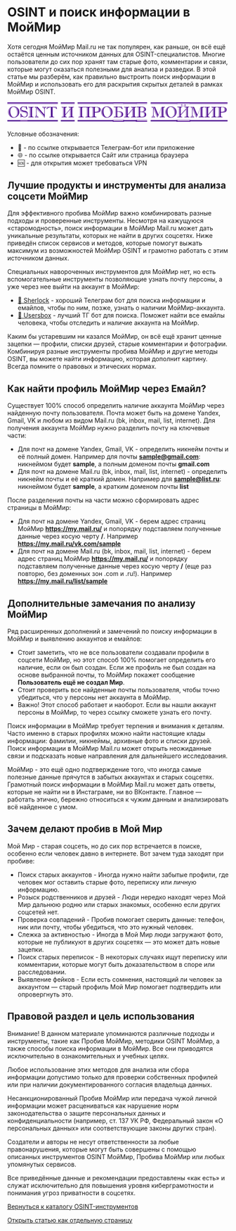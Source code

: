 # OSINT и поиск информации в МойМир
Хотя сегодня МойМир Mail.ru не так популярен, как раньше, он всё ещё остаётся ценным источником данных для OSINT-специалистов. Многие пользователи до сих пор хранят там старые фото, комментарии и связи, которые могут оказаться полезными для анализа и разведки. В этой статье мы разберём, как правильно выстроить поиск информации в МойМир и использовать его для раскрытия скрытых деталей в рамках МойМир OSINT.

![OSINT и пробив МойМир](OSINT%20и%20пробив%20МойМир.jpg)

Условные обозначения:
* 📲 - по ссылке открывается Телеграм-бот или приложение
* 🌐 - по ссылке открывается Сайт или страница браузера
* 🆘 - для открытия может требоваться VPN

## Лучшие продукты и инструменты для анализа соцсети МойМир
Для эффективного пробива МойМир важно комбинировать разные подходы и проверенные инструменты. Несмотря на кажущуюся «старомодность», поиск информации в МойМир Mail.ru может дать уникальные результаты, которых не найти в других соцсетях. Ниже приведён список сервисов и методов, которые помогут выжать максимум из возможностей МойМир OSINT и грамотно работать с этим источником данных.

Специальных навороченных инструментов для МойМир нет, но есть вспомогательные инструменты позволяющие узнать почту персоны, а уже через нее выйти на аккаунт в МойМир:

* [📲 Sherlock](https://t.me/pojssk666bot_bot?start=_ref_9pyalm_JJwlz5) - хороший Телеграм бот для поиска информации и емайлов, чтобы по ним, позже, узнать о наличии МойМир-аккаунта.
* [📲 Usersbox](https://t.me/leak_checker01_bot?start=NDA2ODQwMTU5) - лучший ТГ бот для поиска. Поможет найти все емайлы человека, чтобы отследить и наличие аккаунта на МойМир.

Каким бы устаревшим ни казался МойМир, он всё ещё хранит ценные зацепки — профили, списки друзей, старые комментарии и фотографии. Комбинируя разные инструменты пробива МойМир и другие методы OSINT, вы можете найти информацию, которая дополнит картину. Всегда помните о правовых и этических нормах.

## Как найти профиль МойМир через Емайл?
Существует 100% способ определить наличие аккаунта МойМир через найденную почту пользователя. Почта может быть на домене Yandex, Gmail, VK и любом из видом Mail.ru (bk, inbox, mail, list, internet).
Для получения аккаунта МойМир нужно разделить почту на ключевые части:
* Для почт на домене Yandex, Gmail, VK - определить никнейм почты и её полный домен. Например для почты **sample@gmail.com**: никнеймом будет **sample**, а полным доменом почты **gmail.com**
* Для почт на домене Mail.ru (bk, inbox, mail, list, internet) - определить никнейм почты и её краткий домен. Например для **sample@list.ru**: никнеймом будет **sample**, а кратким доменом почты **list**

После разделения почты на части можно сформировать адрес страницы в МойМир:
* Для почт на домене Yandex, Gmail, VK - берем адрес страниц МойМир **https://my.mail.ru/** и попорядку подставляем полученные данные через косую черту **/**. Например **https://my.mail.ru/vk.com/sample**
* Для почт на домене Mail.ru (bk, inbox, mail, list, internet) - берем адрес страниц МойМир **https://my.mail.ru/** и попорядку подставляем полученные данные через косую черту **/** (еще раз повторю, без доменных зон .com и .ru!). Например **https://my.mail.ru/list/sample**

## Дополнительные замечания по анализу МойМир
Ряд расширенных дополнений и замечений по поиску информации в МойМир и выявлению аккаунтов и емайлов:

* Стоит заметить, что не все пользователи создавали профили в соцсети МойМир, но этот способ 100% помогает определить его наличие, если он был создан. Если же профиль не был создан на основе выбранной почты, то МойМир покажет сообщение **Пользователь ещё не создал Мир**.
* Стоит проверить все найденные почты пользователя, чтобы точно убедиться, что у персоны нет аккаунта в МойМир.
* Важно! Этот способ работает и наоборот. Если вы нашли аккаунт персоны в МойМир, то через ссылку сможете узнать его почту.

Поиск информации в МойМир требует терпения и внимания к деталям. Часто именно в старых профилях можно найти настоящие клады информации: фамилии, никнеймы, архивные фото и списки друзей. Поиск информации в МойМир Mail.ru может открыть неожиданные связи и подсказать новые направления для дальнейшего исследования.

МойМир - это ещё одно подтверждение того, что иногда самые полезные данные прячутся в забытых аккаунтах и старых соцсетях. Грамотный поиск информации в МойМир Mail.ru может дать ответы, которые не найти ни в Инстаграме, ни во ВКонтакте. Главное — работать этично, бережно относиться к чужим данным и анализировать всё найденное с умом.

## Зачем делают пробив в Мой Мир
Мой Мир - старая соцсеть, но до сих пор встречается в поиске, особенно если человек давно в интернете. Вот зачем туда заходят при пробиве:
* Поиск старых аккаунтов - Иногда нужно найти забытые профили, где человек мог оставить старые фото, переписку или личную информацию.
* Розыск родственников и друзей - Люди нередко находят через Мой Мир дальнюю родню или старых знакомых, особенно если других соцсетей нет.
* Проверка совпадений - Пробив помогает сверить данные: телефон, ник или почту, чтобы убедиться, что это нужный человек.
* Слежка за активностью - Иногда в Мой Мир люди загружают фото, которые не публикуют в других соцсетях — это может дать новые зацепки.
* Поиск старых переписок - В некоторых случаях ищут переписку или комментарии, которые могут быть доказательством в споре или расследовании.
* Выявление фейков - Если есть сомнения, настоящий ли человек за аккаунтом — старый профиль Мой Мир помогает подтвердить или опровергнуть это.

## Правовой раздел и цель использования
Внимание! В данном материале упоминаются различные подходы и инструменты, такие как Пробив МойМир, методики OSINT МойМир, а также способы поиска информации в МойМир. Все они приводятся исключительно в ознакомительных и учебных целях.

Любое использование этих методов для анализа или сбора информации допустимо только для проверки собственных профилей или при наличии документированного согласия владельца данных.

Несанкционированный Пробив МойМир или передача чужой личной информации может расцениваться как нарушение норм законодательства о защите персональных данных и конфиденциальности (например, ст. 137 УК РФ, Федеральный закон «О персональных данных» или соответствующие законы других стран).

Создатели и авторы не несут ответственности за любые правонарушения, которые могут быть совершены с помощью описанных инструментов OSINT МойМир, Пробива МойМир или любых упомянутых сервисов.

Все приведённые данные и рекомендации предоставлены «как есть» и служат исключительно для повышения уровня киберграмотности и понимания угроз приватности в соцсетях.

[Вернуться к каталогу OSINT-инструментов](https://github.com/OSINT-searcher/probiv_i_OSINT_instrumenti)

[Открыть статью как отдельную страницу](https://osint-searcher.github.io/OSINT_i_probiv_MoyMir/)
